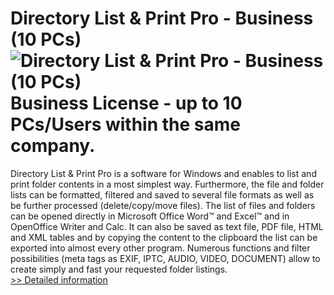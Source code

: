 # Directory List & Print Pro - Business (10 PCs)<br />![Directory List & Print Pro - Business (10 PCs)](https://mycommerce.akamaized.net/api/pimages/P300430339/BIG/300430339.JPG)<br />Business License - up to 10 PCs/Users within the same company.

Directory List & Print Pro is a software for Windows and enables to list and print folder contents in a most simplest way. Furthermore, the file and folder lists can be formatted, filtered and saved to several file formats as well as be further processed (delete/copy/move files). The list of files and folders can be opened directly in Microsoft Office Word™ and Excel™ and in OpenOffice Writer and Calc. It can also be saved as text file, PDF file, HTML and XML tables and by copying the content to the clipboard the list can be exported into almost every other program. Numerous functions and filter possibilities (meta tags as EXIF, IPTC, AUDIO, VIDEO, DOCUMENT) allow to create simply and fast your requested folder listings.<br />[>> Detailed information](https://secure.shareit.com/shareit/product.html?productid=300430339&affiliateid=200057808)